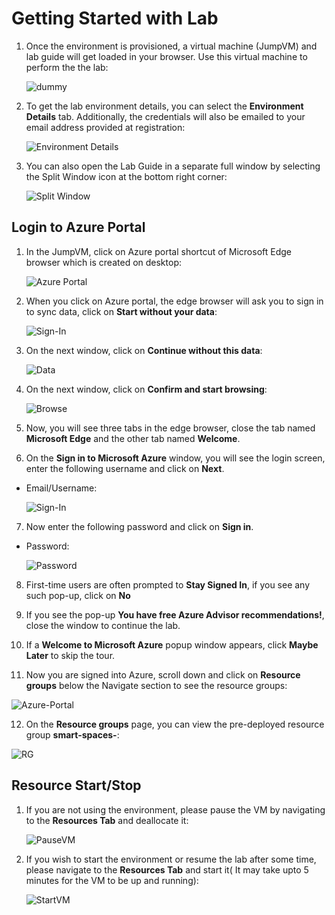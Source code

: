 # Getting Started with Lab

1. Once the environment is provisioned, a virtual machine (JumpVM) and lab guide will get loaded in your browser. Use this virtual machine to perform the the lab:

   ![dummy](https://github.com/CloudLabsAI-Azure/Azure-Synapse-Solution-Accelerator-Financial-Analytics-Customer-Revenue-Growth-Factor/blob/main/images/01-test2.png?raw=true)

2. To get the lab environment details, you can select the **Environment Details** tab. Additionally, the credentials will also be emailed to your email address provided at registration:

   ![Environment Details](https://github.com/CloudLabsAI-Azure/Azure-Synapse-Solution-Accelerator-Financial-Analytics-Customer-Revenue-Growth-Factor/blob/main/images/02.png?raw=true)

3. You can also open the Lab Guide in a separate full window by selecting the Split Window icon at the bottom right corner:

   ![Split Window](https://github.com/SD-14/Smart-Spaces-Sustainability-Solution-Accelerator/blob/main/images/splitwindow.png?raw=true)

## Login to Azure Portal

1. In the JumpVM, click on Azure portal shortcut of Microsoft Edge browser which is created on desktop:

   ![Azure Portal](https://github.com/SD-14/Smart-Spaces-Sustainability-Solution-Accelerator/blob/main/images/01.png?raw=true)

2. When you click on Azure portal, the edge browser will ask you to sign in to sync data, click on **Start without your data**:

   ![Sign-In](https://github.com/SD-14/Smart-Spaces-Sustainability-Solution-Accelerator/blob/main/images/02.png?raw=true)

3. On the next window, click on **Continue without this data**:

   ![Data](https://github.com/SD-14/Smart-Spaces-Sustainability-Solution-Accelerator/blob/main/images/03.png?raw=true)

4. On the next window, click on **Confirm and start browsing**:

   ![Browse](https://github.com/SD-14/Smart-Spaces-Sustainability-Solution-Accelerator/blob/main/images/04.png?raw=true)

5. Now, you will see three tabs in the edge browser, close the tab named **Microsoft Edge** and the other tab named **Welcome**.

6. On the **Sign in to Microsoft Azure** window, you will see the login screen, enter the following username and click on **Next**.

* Email/Username: <inject key="AzureAdUserEmail"></inject>

    ![Sign-In](https://github.com/SD-14/Smart-Spaces-Sustainability-Solution-Accelerator/blob/main/images/05.png?raw=true)

7. Now enter the following password and click on **Sign in**.

* Password: <inject key="AzureAdUserPassword"></inject>

   ![Password](https://github.com/SD-14/Smart-Spaces-Sustainability-Solution-Accelerator/blob/main/images/06.png?raw=true)

8. First-time users are often prompted to **Stay Signed In**, if you see any such pop-up, click on **No**

9. If you see the pop-up **You have free Azure Advisor recommendations!**, close the window to continue the lab.

10. If a **Welcome to Microsoft Azure** popup window appears, click **Maybe Later** to skip the tour.

11. Now you are signed into Azure, scroll down and click on **Resource groups** below the Navigate section to see the resource groups:

   ![Azure-Portal](https://github.com/SD-14/Smart-Spaces-Sustainability-Solution-Accelerator/blob/main/images/07.png?raw=true)

12. On the **Resource groups** page, you can view the pre-deployed resource group **smart-spaces-<inject key ="DeploymentID"></inject>**:

   ![RG](https://github.com/SD-14/Smart-Spaces-Sustainability-Solution-Accelerator/blob/main/images/08.png?raw=true)

## Resource Start/Stop

1. If you are not using the environment, please pause the VM by navigating to the **Resources Tab** and deallocate it:

   ![PauseVM](https://github.com/SD-14/Smart-Spaces-Sustainability-Solution-Accelerator/blob/main/images/09.png?raw=true)

2. If you wish to start the environment or resume the lab after some time, please navigate to the **Resources Tab** and start it( It may take upto 5 minutes for the VM to be up and running):

   ![StartVM](https://github.com/SD-14/Smart-Spaces-Sustainability-Solution-Accelerator/blob/main/images/10.png?raw=true)
